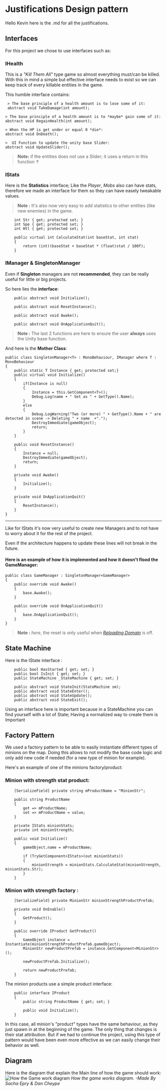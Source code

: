 # Justifications Design pattern

Hello Kevin here is the .md for all the justifications.

## Interfaces

For this project we chose to use interfaces such as:

### IHealth

This is a *"Kill Them All"* type game so almost everything must/can be killed.  
With this in mind a simple but effective interface needs to exist so we can keep track of every killable entities in the game.

This humble interface contains:


``` 
 > The base principle of a health amount is to lose some of it:
 abstract void TakeDamage(int amount);
``` 
``` 
> The base principle of a health amount is to *maybe* gain some of it:
abstract void RegainHealth(int amount);
``` 
``` 
> When the HP is get under or equal 0 *die*:
abstract void OnDeath();
```
```     
>  UI Function to update the unity base Slider:
abstract void UpdateSlider();
```
> **Note:** if the entities does not use a Slider; it  uses a return in this function &uarr;

### IStats

Here is the **Statistics** interface; Like the *Player*,  *Mobs* also can have stats, therefore we made an interface for them so they can have easely tweakable values.  
> **Note :** It's also now very easy to add statistics to other entities (like new enemies) in the game.

``` 
    int Str { get; protected set; }
    int Spe { get; protected set; }
    int Htl { get; protected set; }

    public virtual int CalculateStat(int baseStat, int stat)
    {
        return (int)(baseStat + baseStat * (float)stat / 100f);
    }
``` 
### IManager & SingletonManager

Even if **Singleton** managers are not **recommended**, they can be really useful for little or big projects.

So here lies the **interface**:  

``` 
    public abstract void Initialize();

    public abstract void ResetInstance();

    public abstract void Awake();

    public abstract void OnApplicationQuit();
``` 
> **Note :** The last 2 functions are here to ensure the user **always** uses the Unity base function.

And here is the **Mother Class**:
```
public class SingletonManager<T> : MonoBehaviour, IManager where T : MonoBehaviour
{
    public static T Instance { get; protected set;}
    public virtual void Initialize()
    {
        if(Instance is null)
        {
            Instance = this.GetComponent<T>();
            Debug.Log(name + " Set as " + GetType().Name);
        }
        else
        {
            Debug.LogWarning("Two (or more) " + GetType().Name + " are detected in scene -> Deleting " + name  +".");
            DestroyImmediate(gameObject);
            return;
        }
    }

    public void ResetInstance()
    {
        Instance = null;
        DestroyImmediate(gameObject);
        return;
    }

    private void Awake()
    {
        Initialize();
    }

    private void OnApplicationQuit()
    {
        ResetInstance();
    }
}
```
---
Like for IStats it's now very useful to create new Managers and to not have to worry about it for the rest of the project.

Even if the architecture happens to update these lines will not break in the future.

#### Here is an example of how it is implemented and how it doesn't flood the GameManager:

```
public class GameManager : SingletonManager<GameManager>
{
    public override void Awake()
    {
        base.Awake();
    }

    public override void OnApplicationQuit()
    {
        base.OnApplicationQuit();
    }
}
```
> **Note :** *here*, the reset is only useful when *[Reloading Domain](https://docs.unity3d.com/6000.0/Documentation/Manual/domain-reloading.html "UNITY 6  Reload Domain API")* is off.

## State Machine

Here is the IState interface : 
```
    public bool HasStarted { get; set; }
    public bool IsInit { get; set; }
    public StateMachine _StateMachine { get; set; }

    public abstract void StateInit(StateMachine sm);
    public abstract void StateEnter();
    public abstract void StateUpdate();
    public abstract void StateExit();
```

Using an interface here is important because in a StateMachine you can find yourself with a lot of State; Having a normalized way to create them is Important

## Factory Pattern

We used a factory pattern to be able to easily instantiate different types of minions on the map.
Doing this allows to not modify the base code logic and only add new code if needed (for a new type of minion for example).

Here's an example of one of the minions factory/product:

### Minion with strength stat product:
```
    [SerializeField] private string mProductName = "MinionStr";
    
    public string ProductName
    {
        get => mProductName;
        set => mProductName = value;
    }

    private IStats minionStats;
    private int minionStrength;

    public void Initialize()
    {
        gameObject.name = mProductName;

        if (TryGetComponent<IStats>(out minionStats))
        {
            minionStrength = minionStats.CalculateStat(minionStrength, minionStats.Str);
        }
    }
```

### Minion with strength factory :
```
    [SerializeField] private MinionStr minionStrengthProductPrefab;

    private void OnEnable()
    {
        GetProduct();
    }

    public override IProduct GetProduct()
    {
        GameObject instance = Instantiate(minionStrengthProductPrefab.gameObject);
        MinionStr newProductPrefab = instance.GetComponent<MinionStr>();
        
        newProductPrefab.Initialize();

        return newProductPrefab;
    }
```

The minion products use a simple product interface:
```
    public interface IProduct
    {
        public string ProductName { get; set; }
    
        public void Initialize();
    }
```

In this case, all minion's "product" types have the same behaviour, as they just spawn in at the beginning of the game.
The only thing that changes is their stat attribution.
But if we had to continue the project, using this type of pattern would have been even more effective as we can easily change their behavior as well.

## Diagram 
Here is the diagram that explain the Main line of how the game should work: 
![How the Game work diagram](Justifications\Justification_Design_Patterns.png)
*How the game works diagram. -Made By Sacha Epry & Dan Cheype*